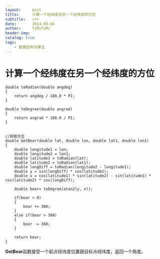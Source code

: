 ```yaml
---
layout:     post
title:      计算一个经纬度在另一个经纬度的方位
subtitle:   c++
date:       2024-08-04
author:     YiMiTuMi
header-img: 
catalog: true
tags:
    - 数据结构与算法
---
```


# 计算一个经纬度在另一个经纬度的方位

	double toRadian(double angdeg) 
	{
	    return angdeg / 180.0 * PI;
	}
	
	double toDegree(double angrad) 
	{
	    return angrad * 180.0 / PI;
	}


	//获取方位
	double GetBear(double lat, double lon, double lat1, double lon1)
	{
	    double longitude1 = lon;
	    double longitude2 = lon1;
	    double latitude1 = toRadian(lat);
	    double latitude2 = toRadian(lat1);
	    double longDiff = toRadian(longitude2 - longitude1);
	    double y = sin(longDiff) * cos(latitude2);
	    double x = cos(latitude1) * sin(latitude2) - sin(latitude1) * cos(latitude2) * cos(longDiff);
	
	    double bear= toDegree(atan2(y, x));
	
	    if(bear < 0)
	    {
	        bear += 360;   
	    }
	    else if(bear > 360)
	    {
	        bear -= 360;
	    } 

	    return bear;
	}

**GetBear**函数接受一个起点经纬度位置跟目标点经纬度，返回一个角度。
